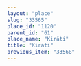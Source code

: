 ```yaml
---
layout: "place"
slug: "33565"
place_id: "1120"
parent_id: "61"
place_name: "Kirāti"
title: "Kirāti"
previous_item: "33568"
---
```

